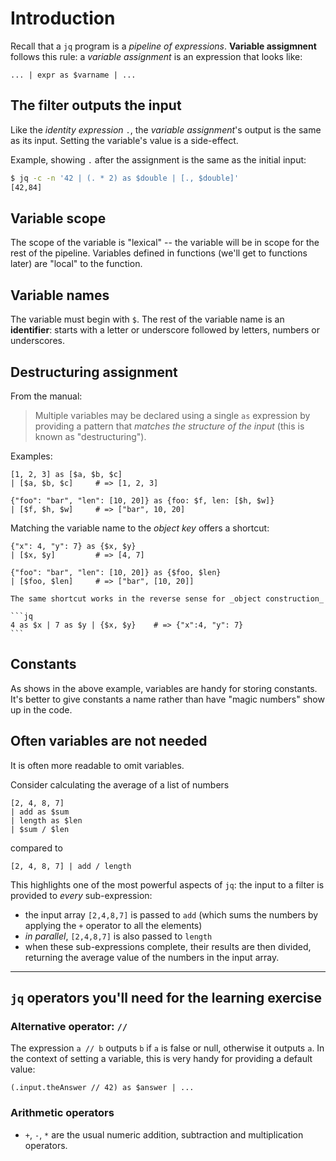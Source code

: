 # Introduction

Recall that a `jq` program is a _pipeline of expressions_.
**Variable assigmnent** follows this rule: a _variable assignment_ is an expression that looks like:

```jq
... | expr as $varname | ...
```

## The filter outputs the input

Like the _identity expression_ `.`, the _variable assignment_'s output is the same as its input.
Setting the variable's value is a side-effect.

Example, showing `.` after the assignment is the same as the initial input:

```sh
$ jq -c -n '42 | (. * 2) as $double | [., $double]'
[42,84]
```

## Variable scope

The scope of the variable is "lexical" -- the variable will be in scope for the rest of the pipeline.
Variables defined in functions (we'll get to functions later) are "local" to the function.

## Variable names

The variable must begin with `$`.
The rest of the variable name is an **identifier**: starts with a letter or underscore followed by letters, numbers or underscores.

## Destructuring assignment

From the manual:

> Multiple variables may be declared using a single `as` expression by providing a pattern that _matches the structure of the input_ (this is known as "destructuring").

Examples:

```jq
[1, 2, 3] as [$a, $b, $c]
| [$a, $b, $c]     # => [1, 2, 3]
```

```jq
{"foo": "bar", "len": [10, 20]} as {foo: $f, len: [$h, $w]}
| [$f, $h, $w]     # => ["bar", 10, 20]
```

Matching the variable name to the _object key_ offers a shortcut:

```jq
{"x": 4, "y": 7} as {$x, $y}
| [$x, $y]         # => [4, 7]
```

```jq
{"foo": "bar", "len": [10, 20]} as {$foo, $len}
| [$foo, $len]     # => ["bar", [10, 20]]
```

<!-- prettier-ignore -->
~~~~exercism/note
The same shortcut works in the reverse sense for _object construction_

```jq
4 as $x | 7 as $y | {$x, $y}    # => {"x":4, "y": 7}
```
~~~~

<!-- prettier-ignore-end -->

## Constants

As shows in the above example, variables are handy for storing constants.
It's better to give constants a name rather than have "magic numbers" show up in the code.

## Often variables are not needed

It is often more readable to omit variables.

Consider calculating the average of a list of numbers

```jq
[2, 4, 8, 7]
| add as $sum
| length as $len
| $sum / $len
```

compared to

```jq
[2, 4, 8, 7] | add / length
```

This highlights one of the most powerful aspects of `jq`: the input to a filter is provided to _every_ sub-expression:

- the input array `[2,4,8,7]` is passed to `add` (which sums the numbers by applying the `+` operator to all the elements)
- _in parallel_, `[2,4,8,7]` is also passed to `length`
- when these sub-expressions complete, their results are then divided, returning the average value of the numbers in the input array.

---

## `jq` operators you'll need for the learning exercise

### Alternative operator: `//`

The expression `a // b` outputs `b` if `a` is false or null, otherwise it outputs `a`.
In the context of setting a variable, this is very handy for providing a default value:

```jq
(.input.theAnswer // 42) as $answer | ...
```

### Arithmetic operators

* `+`, `-`, `*` are the usual numeric addition, subtraction and multiplication operators.
